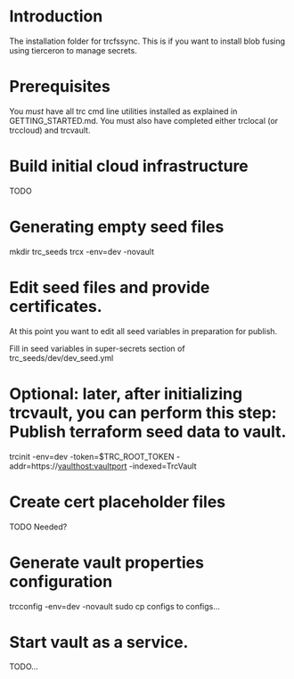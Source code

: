 # Introduction 
The installation folder for trcfssync.  This is if you want to install blob fusing using tierceron to manage
secrets.

# Prerequisites
You *must* have all trc cmd line utilities installed as explained in GETTING_STARTED.md.  You must also have completed
either trclocal (or trccloud) and trcvault.

# Build initial cloud infrastructure
TODO

# Generating empty seed files
mkdir trc_seeds
trcx -env=dev -novault

# Edit seed files and provide certificates.
At this point you want to edit all seed variables in preparation for publish.

Fill in seed variables in super-secrets section of trc_seeds/dev/dev_seed.yml

# Optional: later, after initializing trcvault, you can perform this step: Publish terraform seed data to vault.
trcinit -env=dev -token=$TRC_ROOT_TOKEN -addr=https://<vaulthost:vaultport> -indexed=TrcVault

# Create cert placeholder files
TODO Needed?

# Generate vault properties configuration
trcconfig -env=dev -novault
sudo cp configs to configs...

# Start vault as a service.
TODO...

